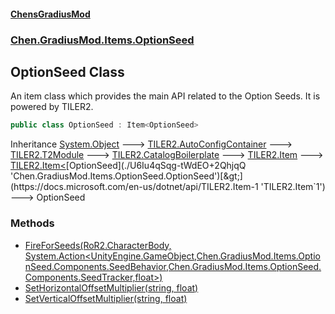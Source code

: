 
#### [ChensGradiusMod](./index 'index')

### [Chen.GradiusMod.Items.OptionSeed](./be1vnC2Vgp-vVFpwRHLjUQ 'Chen.GradiusMod.Items.OptionSeed')

## OptionSeed Class
An item class which provides the main API related to the Option Seeds. It is powered by TILER2.  
```csharp
public class OptionSeed : Item<OptionSeed>
```
Inheritance [System.Object](https://docs.microsoft.com/en-us/dotnet/api/System.Object 'System.Object') &#129106; [TILER2.AutoConfigContainer](https://docs.microsoft.com/en-us/dotnet/api/TILER2.AutoConfigContainer 'TILER2.AutoConfigContainer') &#129106; [TILER2.T2Module](https://docs.microsoft.com/en-us/dotnet/api/TILER2.T2Module 'TILER2.T2Module') &#129106; [TILER2.CatalogBoilerplate](https://docs.microsoft.com/en-us/dotnet/api/TILER2.CatalogBoilerplate 'TILER2.CatalogBoilerplate') &#129106; [TILER2.Item](https://docs.microsoft.com/en-us/dotnet/api/TILER2.Item 'TILER2.Item') &#129106; [TILER2.Item&lt;](https://docs.microsoft.com/en-us/dotnet/api/TILER2.Item-1 'TILER2.Item`1')[OptionSeed](./U6Iu4qSqg-tWdEO+2QhjqQ 'Chen.GradiusMod.Items.OptionSeed.OptionSeed')[&gt;](https://docs.microsoft.com/en-us/dotnet/api/TILER2.Item-1 'TILER2.Item`1') &#129106; OptionSeed  

### Methods
- [FireForSeeds(RoR2.CharacterBody, System.Action&lt;UnityEngine.GameObject,Chen.GradiusMod.Items.OptionSeed.Components.SeedBehavior,Chen.GradiusMod.Items.OptionSeed.Components.SeedTracker,float&gt;)](./SjLSn1N-vnVWRnAgi56XBw 'Chen.GradiusMod.Items.OptionSeed.OptionSeed.FireForSeeds(RoR2.CharacterBody, System.Action&lt;UnityEngine.GameObject,Chen.GradiusMod.Items.OptionSeed.Components.SeedBehavior,Chen.GradiusMod.Items.OptionSeed.Components.SeedTracker,float&gt;)')
- [SetHorizontalOffsetMultiplier(string, float)](./MLFf+wYauT+b8xnJ7TpSlQ 'Chen.GradiusMod.Items.OptionSeed.OptionSeed.SetHorizontalOffsetMultiplier(string, float)')
- [SetVerticalOffsetMultiplier(string, float)](./kA9cXMcoE80jabrUycIRmg 'Chen.GradiusMod.Items.OptionSeed.OptionSeed.SetVerticalOffsetMultiplier(string, float)')

